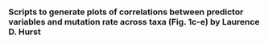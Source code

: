 
### Scripts to generate plots of correlations between predictor variables and mutation rate across taxa (Fig. 1c-e) by Laurence D. Hurst 




